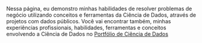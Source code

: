Nessa página, eu demonstro minhas habilidades de resolver problemas de negócio utilizando conceitos e ferramentas da Ciência de Dados, através de projetos com dados públicos.
Você vai encontrar também, minhas experiências profissionais, habilidades, ferramentas e conceitos envolvendo a Ciência de Dados no [Portfólio de Ciência de Dados](https://douglasaturnino.github.io/portfolio_projetos/)